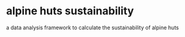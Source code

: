 # alpine huts sustainability
a data analysis framework to calculate the sustainability of alpine huts
